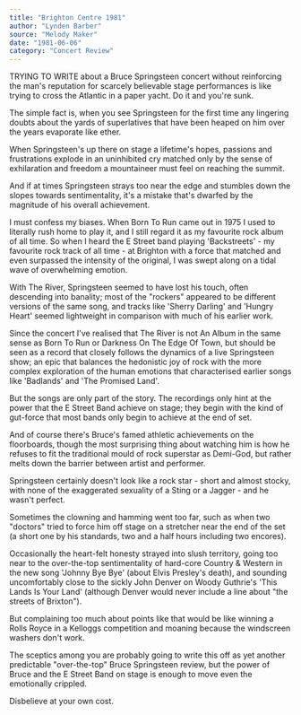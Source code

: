 ```yaml
---
title: "Brighton Centre 1981"
author: "Lynden Barber"
source: "Melody Maker"
date: "1981-06-06"
category: "Concert Review"
---
```


TRYING TO WRITE about a Bruce Springsteen concert without reinforcing the man's reputation for scarcely believable stage performances is like trying to cross the Atlantic in a paper yacht. Do it and you're sunk.

The simple fact is, when you see Springsteen for the first time any lingering doubts about the yards of superlatives that have been heaped on him over the years evaporate like ether.

When Springsteen's up there on stage a lifetime's hopes, passions and frustrations explode in an uninhibited cry matched only by the sense of exhilaration and freedom a mountaineer must feel on reaching the summit.

And if at times Springsteen strays too near the edge and stumbles down the slopes towards sentimentality, it's a mistake that's dwarfed by the magnitude of his overall achievement.

I must confess my biases. When Born To Run came out in 1975 I used to literally rush home to play it, and I still regard it as my favourite rock album of all time. So when I heard the E Street band playing 'Backstreets' - my favourite rock track of all time - at Brighton with a force that matched and even surpassed the intensity of the original, I was swept along on a tidal wave of overwhelming emotion.

With The River, Springsteen seemed to have lost his touch, often descending into banality; most of the "rockers" appeared to be different versions of the same song, and tracks like 'Sherry Darling' and 'Hungry Heart' seemed lightweight in comparison with much of his earlier work.

Since the concert I've realised that The River is not An Album in the same sense as Born To Run or Darkness On The Edge Of Town, but should be seen as a record that closely follows the dynamics of a live Springsteen show; an epic that balances the hedonistic joy of rock with the more complex exploration of the human emotions that characterised earlier songs like 'Badlands' and 'The Promised Land'.

But the songs are only part of the story. The recordings only hint at the power that the E Street Band achieve on stage; they begin with the kind of gut-force that most bands only begin to achieve at the end of set.

And of course there's Bruce's famed athletic achievements on the floorboards, though the most surprising thing about watching him is how he refuses to fit the traditional mould of rock superstar as Demi-God, but rather melts down the barrier between artist and performer.

Springsteen certainly doesn't look like a rock star - short and almost stocky, with none of the exaggerated sexuality of a Sting or a Jagger - and he wasn't perfect.

Sometimes the clowning and hamming went too far, such as when two "doctors" tried to force him off stage on a stretcher near the end of the set (a short one by his standards, two and a half hours including two encores).

Occasionally the heart-felt honesty strayed into slush territory, going too near to the over-the-top sentimentality of hard-core Country & Western in the new song 'Johnny Bye Bye' (about Elvis Presley's death), and sounding uncomfortably close to the sickly John Denver on Woody Guthrie's 'This Lands Is Your Land' (although Denver would never include a line about "the streets of Brixton").

But complaining too much about points like that would be like winning a Rolls Royce in a Kelloggs competition and moaning because the windscreen washers don't work.

The sceptics among you are probably going to write this off as yet another predictable "over-the-top" Bruce Springsteen review, but the power of Bruce and the E Street Band on stage is enough to move even the emotionally crippled.

Disbelieve at your own cost.